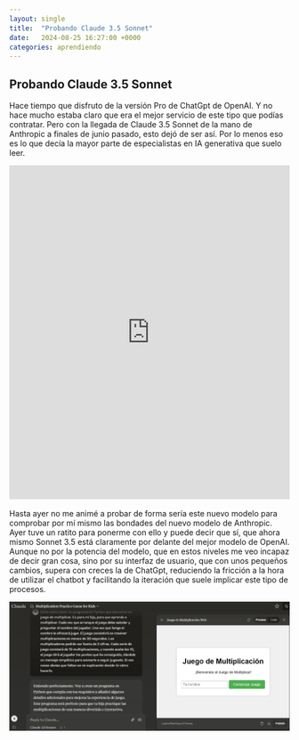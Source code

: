 ```yaml
---
layout: single
title:  "Probando Claude 3.5 Sonnet"
date:   2024-08-25 16:27:00 +0000
categories: aprendiendo
---
```

## Probando Claude 3.5 Sonnet

Hace tiempo que disfruto de la versión Pro de ChatGpt de OpenAI. Y no hace mucho estaba claro que era el mejor servicio de este tipo que podías contratar. Pero con la llegada de Claude 3.5 Sonnet de la mano de Anthropic a finales de junio pasado, esto dejó de ser así. Por lo menos eso es lo que decía la mayor parte de especialistas en IA generativa que suelo leer.


<iframe src="https://sergioberdiales.github.io/juegos/juego_multiplicacion/index.html" width="100%" height="600px" frameborder="0" allowfullscreen></iframe>


Hasta ayer no me animé a probar de forma sería este nuevo modelo para comprobar por mí mismo las bondades del nuevo modelo de Anthropic. Ayer tuve un ratito para ponerme con ello y puede decir que sí, que ahora mismo Sonnet 3.5 está claramente por delante del mejor modelo de OpenAI. Aunque no por la potencia del modelo, que en estos niveles me veo incapaz de decir gran cosa, sino por su interfaz de usuario, que con unos pequeños cambios, supera con creces la de ChatGpt, reduciendo la fricción a la hora de utilizar el chatbot y facilitando la iteración que suele implicar este tipo de procesos.

![Interfaz de usuario de Claude 3.5 Sonnet](/assets/images/2024-08-25_164436_interfaz_usuario_claude.jpg)




